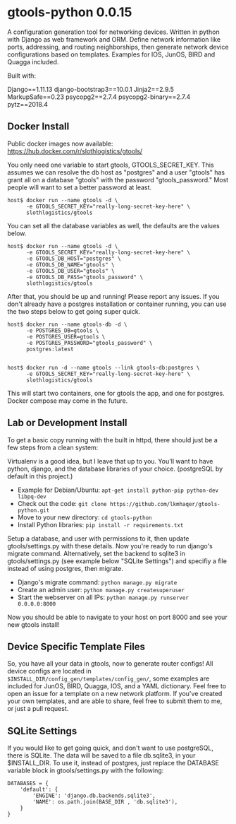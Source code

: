 # gtools-python 0.0.15

A configuration generation tool for networking devices. Written in python with Django as web framework and ORM. Define network information like ports, addressing, and routing neighborships, then generate network device configurations based on templates. Examples for IOS, JunOS, BIRD and Quagga included.

Built with:

Django==1.11.13
django-bootstrap3==10.0.1
Jinja2==2.9.5
MarkupSafe==0.23
psycopg2==2.7.4
psycopg2-binary==2.7.4
pytz==2018.4

## Docker Install

Public docker images now available: https://hub.docker.com/r/slothlogistics/gtools/

You only need one variable to start gtools, GTOOLS_SECRET_KEY. This assumes we can resolve the db host as "postgres" and a user "gtools" has grant all on a database "gtools" with the password "gtools_password." Most people will want to set a better password at least.

```
host$ docker run --name gtools -d \
      -e GTOOLS_SECRET_KEY="really-long-secret-key-here" \
      slothlogistics/gtools
```

You can set all the database variables as well, the defaults are the values below.

```
host$ docker run --name gtools -d \
      -e GTOOLS_SECRET_KEY="really-long-secret-key-here" \
      -e GTOOLS_DB_HOST="postgres" \
      -e GTOOLS_DB_NAME="gtools" \
      -e GTOOLS_DB_USER="gtools" \
      -e GTOOLS_DB_PASS="gtools_password" \
      slothlogistics/gtools
```

After that, you should be up and running! Please report any issues. If you don't already have a postgres installation or container running, you can use the two steps below to get going super quick.

```
host$ docker run --name gtools-db -d \
      -e POSTGRES_DB=gtools \
      -e POSTGRES_USER=gtools \
      -e POSTGRES_PASSWORD="gtools_password" \
      postgres:latest


host$ docker run -d --name gtools --link gtools-db:postgres \
      -e GTOOLS_SECRET_KEY="really-long-secret-key-here" \
      slothlogistics/gtools
```

This will start two containers, one for gtools the app, and one for postgres. Docker compose may come in the future.

## Lab or Development Install

To get a basic copy running with the built in httpd, there should just be a few steps from a clean system:

Virtualenv is a good idea, but I leave that up to you. You'll want to have python, django, and the database libraries of your choice. (postgreSQL by default in this project.)

* Example for Debian/Ubuntu: `apt-get install python-pip python-dev libpq-dev`
* Check out the code: `git clone https://github.com/lkmhaqer/gtools-python.git`
* Move to your new directory: `cd gtools-python`
* Install Python libraries: `pip install -r requirements.txt`

Setup a database, and user with permissions to it, then update gtools/settings.py with these details. Now you're ready to run django's migrate command. Alternatively, set the backend to sqlite3 in gtools/settings.py (see example below "SQLite Settings") and specifiy a file instead of using postgres, then migrate.

* Django's migrate command: `python manage.py migrate`
* Create an admin user: `python manage.py createsuperuser`
* Start the webserver on all IPs: `python manage.py runserver 0.0.0.0:8000`

Now you should be able to navigate to your host on port 8000 and see your new gtools install!

## Device Specific Template Files

So, you have all your data in gtools, now to generate router configs! All device configs are located in `$INSTALL_DIR/config_gen/templates/config_gen/`, some examples are included for JunOS, BIRD, Quagga, IOS, and a YAML dictionary. Feel free to open an issue for a template on a new network platform. If you've created your own templates, and are able to share, feel free to submit them to me, or just a pull request.

## SQLite Settings

If you would like to get going quick, and don't want to use postgreSQL, there is SQLite. The data will be saved to a file db.sqlite3, in your $INSTALL_DIR. To use it, instead of postgres, just replace the DATABASE variable block in gtools/settings.py with the following:

```
DATABASES = {
    'default': {
        'ENGINE': 'django.db.backends.sqlite3',
        'NAME': os.path.join(BASE_DIR , 'db.sqlite3'),
    }
}
```
